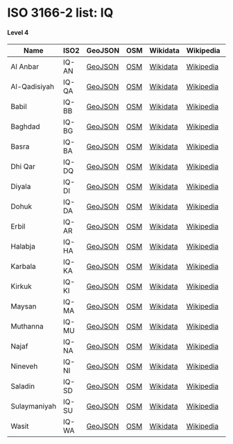 # ISO 3166-2 list: IQ


#### Level 4
Name | ISO2 | GeoJSON | OSM | Wikidata | Wikipedia | population 
--- | --- | --- | --- | --- | --- | --: 
Al Anbar | IQ-AN | [GeoJSON](../../geojson/q8/iso2/IQ/IQ-AN.geojson) | [OSM](https://www.openstreetmap.org/relation/3242292) | [Wikidata](https://www.wikidata.org/wiki/Q187334) | [Wikipedia](http://en.wikipedia.org/wiki/en%3AAl%20Anbar%20Governorate) | 1,483,359
Al-Qadisiyah | IQ-QA | [GeoJSON](../../geojson/q8/iso2/IQ/IQ-QA.geojson) | [OSM](https://www.openstreetmap.org/relation/3244377) | [Wikidata](https://www.wikidata.org/wiki/Q62987) | [Wikipedia](http://en.wikipedia.org/wiki/ar%3A%D9%85%D8%AD%D8%A7%D9%81%D8%B8%D8%A9%20%D8%A7%D9%84%D9%82%D8%A7%D8%AF%D8%B3%D9%8A%D8%A9) | 1,077,614
Babil | IQ-BB | [GeoJSON](../../geojson/q8/iso2/IQ/IQ-BB.geojson) | [OSM](https://www.openstreetmap.org/relation/3244378) | [Wikidata](https://www.wikidata.org/wiki/Q59202) | [Wikipedia](http://en.wikipedia.org/wiki/ar%3A%D9%85%D8%AD%D8%A7%D9%81%D8%B8%D8%A9%20%D8%A8%D8%A7%D8%A8%D9%84) | 2,000,000
Baghdad | IQ-BG | [GeoJSON](../../geojson/q8/iso2/IQ/IQ-BG.geojson) | [OSM](https://www.openstreetmap.org/relation/3242293) | [Wikidata](https://www.wikidata.org/wiki/Q191075) | [Wikipedia](http://en.wikipedia.org/wiki/en%3ABaghdad%20Governorate) | 9,500,000
Basra | IQ-BA | [GeoJSON](../../geojson/q8/iso2/IQ/IQ-BA.geojson) | [OSM](https://www.openstreetmap.org/relation/3244379) | [Wikidata](https://www.wikidata.org/wiki/Q193551) | [Wikipedia](http://en.wikipedia.org/wiki/en%3ABasra%20Governorate) | 2,405,434
Dhi Qar | IQ-DQ | [GeoJSON](../../geojson/q8/iso2/IQ/IQ-DQ.geojson) | [OSM](https://www.openstreetmap.org/relation/3244380) | [Wikidata](https://www.wikidata.org/wiki/Q215649) | [Wikipedia](http://en.wikipedia.org/wiki/en%3ADhi%20Qar%20Governorate) | 1,744,398
Diyala | IQ-DI | [GeoJSON](../../geojson/q8/iso2/IQ/IQ-DI.geojson) | [OSM](https://www.openstreetmap.org/relation/3242294) | [Wikidata](https://www.wikidata.org/wiki/Q217075) | [Wikipedia](http://en.wikipedia.org/wiki/en%3ADiyala%20Governorate) | 1,371,035
Dohuk | IQ-DA | [GeoJSON](../../geojson/q8/iso2/IQ/IQ-DA.geojson) | [OSM](https://www.openstreetmap.org/relation/2969732) | [Wikidata](https://www.wikidata.org/wiki/Q189541) | [Wikipedia](http://en.wikipedia.org/wiki/en%3ADohuk%20Governorate) | 1,423,114
Erbil | IQ-AR | [GeoJSON](../../geojson/q8/iso2/IQ/IQ-AR.geojson) | [OSM](https://www.openstreetmap.org/relation/2969761) | [Wikidata](https://www.wikidata.org/wiki/Q213189) | [Wikipedia](http://en.wikipedia.org/wiki/ckb%3A%D9%BE%D8%A7%D8%B1%DB%8E%D8%B2%DA%AF%D8%A7%DB%8C%20%DA%BE%DB%95%D9%88%D9%84%DB%8E%D8%B1) | 1,532,081
Halabja | IQ-HA | [GeoJSON](../../geojson/q8/iso2/IQ/IQ-HA.geojson) | [OSM](https://www.openstreetmap.org/relation/3826029) | [Wikidata](https://www.wikidata.org/wiki/Q15631321) | [Wikipedia](http://en.wikipedia.org/wiki/ckb%3A%DA%BE%DB%95%DA%B5%DB%95%D8%A8%D8%AC%DB%95) | 105,600
Karbala | IQ-KA | [GeoJSON](../../geojson/q8/iso2/IQ/IQ-KA.geojson) | [OSM](https://www.openstreetmap.org/relation/3244381) | [Wikidata](https://www.wikidata.org/wiki/Q214104) | [Wikipedia](http://en.wikipedia.org/wiki/ar%3A%D9%83%D8%B1%D8%A8%D9%84%D8%A7%D8%A1%20%28%D9%85%D8%AD%D8%A7%D9%81%D8%B8%D8%A9%29) | 1,370,000
Kirkuk | IQ-KI | [GeoJSON](../../geojson/q8/iso2/IQ/IQ-KI.geojson) | [OSM](https://www.openstreetmap.org/relation/2969788) | [Wikidata](https://www.wikidata.org/wiki/Q193268) | [Wikipedia](http://en.wikipedia.org/wiki/ar%3A%D9%83%D8%B1%D9%83%D9%88%D9%83_%28%D9%85%D8%AD%D8%A7%D9%81%D8%B8%D8%A9%29) | 1,325,853
Maysan | IQ-MA | [GeoJSON](../../geojson/q8/iso2/IQ/IQ-MA.geojson) | [OSM](https://www.openstreetmap.org/relation/3244382) | [Wikidata](https://www.wikidata.org/wiki/Q213170) | [Wikipedia](http://en.wikipedia.org/wiki/en%3AMaysan%20Governorate) | 922,890
Muthanna | IQ-MU | [GeoJSON](../../geojson/q8/iso2/IQ/IQ-MU.geojson) | [OSM](https://www.openstreetmap.org/relation/3244383) | [Wikidata](https://www.wikidata.org/wiki/Q212761) | [Wikipedia](http://en.wikipedia.org/wiki/en%3AMuthanna%20Governorate) | 683,126
Najaf | IQ-NA | [GeoJSON](../../geojson/q8/iso2/IQ/IQ-NA.geojson) | [OSM](https://www.openstreetmap.org/relation/3244384) | [Wikidata](https://www.wikidata.org/wiki/Q192882) | [Wikipedia](http://en.wikipedia.org/wiki/en%3ANajaf%20Governorate) | 1,221,228
Nineveh | IQ-NI | [GeoJSON](../../geojson/q8/iso2/IQ/IQ-NI.geojson) | [OSM](https://www.openstreetmap.org/relation/2969789) | [Wikidata](https://www.wikidata.org/wiki/Q189352) | [Wikipedia](http://en.wikipedia.org/wiki/en%3ANineveh%20Province) | 3,106,948
Saladin | IQ-SD | [GeoJSON](../../geojson/q8/iso2/IQ/IQ-SD.geojson) | [OSM](https://www.openstreetmap.org/relation/3242295) | [Wikidata](https://www.wikidata.org/wiki/Q190131) | [Wikipedia](http://en.wikipedia.org/wiki/en%3ASaladin%20Governorate) | 1,337,786
Sulaymaniyah | IQ-SU | [GeoJSON](../../geojson/q8/iso2/IQ/IQ-SU.geojson) | [OSM](https://www.openstreetmap.org/relation/2969790) | [Wikidata](https://www.wikidata.org/wiki/Q191204) | [Wikipedia](http://en.wikipedia.org/wiki/ckb%3A%D8%B3%D9%84%DB%8E%D9%85%D8%A7%D9%86%DB%8C) | 656,100
Wasit | IQ-WA | [GeoJSON](../../geojson/q8/iso2/IQ/IQ-WA.geojson) | [OSM](https://www.openstreetmap.org/relation/3244385) | [Wikidata](https://www.wikidata.org/wiki/Q189747) | [Wikipedia](http://en.wikipedia.org/wiki/en%3AWasit%20Governorate) | 1,149,059
